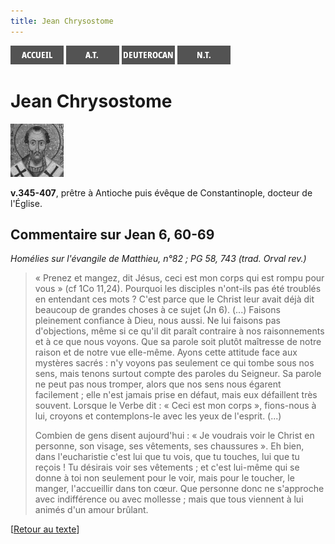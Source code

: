 ```yaml
---
title: Jean Chrysostome
---
```

[<img src="/images/accueil.png">](/)
[<img src="/images/ancientestament.png">](/pages/ancientestament.html)
[<img src="/images/deuterocanoniques.png">](/pages/deuterocanoniques.html)
[<img src="/images/nouveautestament.png">](/pages/nouveautestament.html)

# Jean Chrysostome

[<img src="/images/jeanchrysostome.png">](https://fr.wikipedia.org/wiki/Jean_Chrysostome)

**v.345-407**, prêtre à Antioche puis évêque de Constantinople, docteur de l'Église.


## Commentaire sur Jean 6, 60-69 <a name="jean-6-60-69"></a>
*Homélies sur l'évangile de Matthieu, n°82 ; PG 58, 743 (trad. Orval rev.)*

>« Prenez et mangez, dit Jésus, ceci est mon corps qui est rompu pour vous » (cf 1Co 11,24). Pourquoi les disciples n'ont-ils pas été troublés en entendant ces mots ? C'est parce que le Christ leur avait déjà dit beaucoup de grandes choses à ce sujet (Jn 6). (...) Faisons pleinement confiance à Dieu, nous aussi. Ne lui faisons pas d'objections, même si ce qu'il dit paraît contraire à nos raisonnements et à ce que nous voyons. Que sa parole soit plutôt maîtresse de notre raison et de notre vue elle-même. Ayons cette attitude face aux mystères sacrés : n'y voyons pas seulement ce qui tombe sous nos sens, mais tenons surtout compte des paroles du Seigneur. Sa parole ne peut pas nous tromper, alors que nos sens nous égarent facilement ; elle n'est jamais prise en défaut, mais eux défaillent très souvent. Lorsque le Verbe dit : « Ceci est mon corps », fions-nous à lui, croyons et contemplons-le avec les yeux de l'esprit. (...)
>
>Combien de gens disent aujourd'hui : « Je voudrais voir le Christ en personne, son visage, ses vêtements, ses chaussures ». Eh bien, dans l'eucharistie c'est lui que tu vois, que tu touches, lui que tu reçois ! Tu désirais voir ses vêtements ; et c'est lui-même qui se donne à toi non seulement pour le voir, mais pour le toucher, le manger, l'accueillir dans ton cœur. Que personne donc ne s'approche avec indifférence ou avec mollesse ; mais que tous viennent à lui animés d'un amour brûlant.

[[Retour au texte](/pages/nouveautestament.html#jean-6-60-69)]